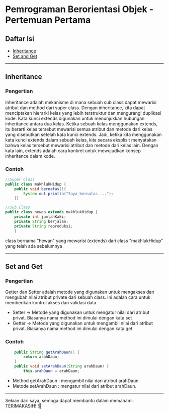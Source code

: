 # Pemrograman Berorientasi Objek - Pertemuan Pertama

## Daftar Isi
- [ Inheritance](#inheritance)
- [ Set and Get](#SetandGet)

---
## Inheritance
### Pengertian
Inheritance adalah mekanisme di mana sebuah sub class dapat mewarisi atribut dan method dari super class. Dengan inheritance, kita dapat menciptakan hierarki kelas yang lebih terstruktur dan mengurangi duplikasi kode.
Kata kunci extends digunakan untuk menunjukkan hubungan inheritance antara dua kelas. Ketika sebuah kelas menggunakan extends, itu berarti kelas tersebut mewarisi semua atribut dan metode dari kelas yang disebutkan setelah kata kunci extends.
Jadi, ketika kita menggunakan kata kunci extends dalam sebuah kelas, kita secara eksplisit menyatakan bahwa kelas tersebut mewarisi atribut dan metode dari kelas lain. Dengan kata lain, extends adalah cara konkret untuk mewujudkan konsep inheritance dalam kode.

### Contoh
````java
//Super Class
public class makhlukHidup {
    public void bernafas(){
        System.out.println("Saya bernafas ...");
    }}

//Sub Class
public class hewan extends makhlukHidup {
    private int jumlahKaki;
    private String berjalan;
    private String reproduksi;
    }
````
class bernama "hewan" yang mewarisi (extends) dari class "makhlukHidup" yang telah ada sebelumnya

---
## Set and Get
### Pengertian
Getter dan Setter adalah metode yang digunakan untuk mengakses dan mengubah nilai atribut private dari sebuah class. Ini adalah cara untuk memberikan kontrol akses dan validasi data.
- Setter -> Metode yang digunakan untuk mengatur nilai dari atribut privat. Biasanya nama method ini dimulai dengan kata set
- Getter -> Metode yang digunakan untuk mengambil nilai dari atribut privat. Biasanya nama method ini dimulai dengan kata get

### Contoh
```` java
    public String getArahDaun() {
        return arahDaun;
    }
    public void setArahDaun(String arahDaun) {
        this.arahDaun = arahDaun;
````

- Method getArahDaun : mengambil nilai dari atribut arahDaun.
- Metode setArahDaun : mengatur nilai dari atribut arahDaun.

---

Sekian dari saya, semoga dapat membantu dalam memahami. TERIMAKASIH!!!🙌
